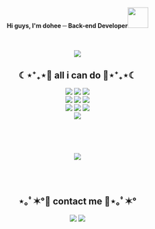 <h4 align="center">Hi guys, I'm dohee ─ Back-end Developer<img src="https://raw.githubusercontent.com/MartinHeinz/MartinHeinz/master/wave.gif" width="48"></h4><br>
<p align="center">
  <img src="https://user-images.githubusercontent.com/50413112/105368338-c5250000-5c44-11eb-9a01-5a8c95186bba.jpg">
</p>
<h2 align="center">☾⋆⁺₊⋆💙 all i can do 💙⋆⁺₊⋆☾</h2>

<p align="center">
  <img src="https://img.shields.io/badge/java-007396?style=for-the-badge&logo=java&logoColor=white"> 
  <img src="https://img.shields.io/badge/python-3776AB?style=for-the-badge&logo=python&logoColor=white"> 
  <img src="https://img.shields.io/badge/PHP-777BB4?style=for-the-badge&logo=PHP&logoColor=white"/>
  <br>
  
  <img src="https://img.shields.io/badge/html5-E34F26?style=for-the-badge&logo=html5&logoColor=white"> 
  <img src="https://img.shields.io/badge/css-1572B6?style=for-the-badge&logo=css3&logoColor=white"> 
  <img src="https://img.shields.io/badge/javascript-F7DF1E?style=for-the-badge&logo=javascript&logoColor=black"> 
  <br>
  
  <img src="https://img.shields.io/badge/mysql-4479A1?style=for-the-badge&logo=mysql&logoColor=white"> 
  <img src="https://img.shields.io/badge/react-61DAFB?style=for-the-badge&logo=react&logoColor=black"> 
    <img src="https://img.shields.io/badge/springboot-6DB33F?style=for-the-badge&logo=springboot&logoColor=white"> 
 <br>
<img src="https://img.shields.io/badge/Amazon AWS-232F3E?style=for-the-badge&logo=Amazon%20AWS&logoColor=white"/> 
  <br></a>
</p>
<br><br><br>
<p align="center">
<img src="https://github-readme-stats.vercel.app/api/top-langs/?username=dohee789&hide=jupyter%20notebook&langs_count=6&layout=compact&theme=dracula"><br><br>
<br><br></p>
<h2 align="center">⋆｡ﾟ✶°💜 contact me 💜⋆｡ﾟ✶°</h2>
<p align="center">
<a href="mailto:dojin3773@gmail.com"><img src="https://img.shields.io/badge/Gmail-D14836?style=for-the-badge&logo=gmail&logoColor=white"/></a>
<a href="https://www.notion.so/doduck/Do-Duck-f13ed0c5a63b42cd8047f30a873160f6"><img src="https://img.shields.io/badge/Notion-000000?style=for-the-badge&logo=notion&logoColor=white"/></a>
</p>
